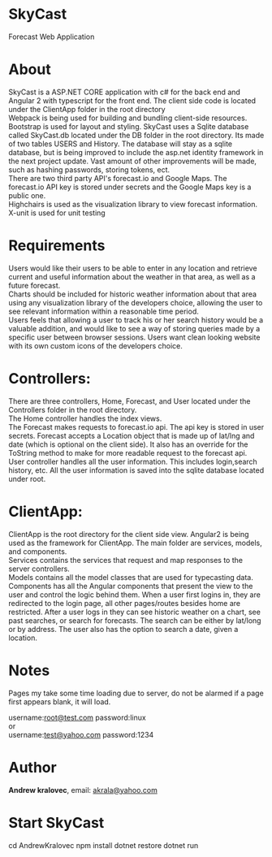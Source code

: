 # SkyCast
Forecast Web Application

# About
SkyCast is a ASP.NET CORE application with c# for the back end and Angular 2 with typescript for the front end. 
The client side code is located under the ClientApp folder in the root directory  
Webpack is being used for building and bundling client-side resources.  
Bootstrap is used for layout and styling.
SkyCast uses a Sqlite database called SkyCast.db located under the DB folder in the root directory. Its made of two tables USERS and History. The database will stay as a sqlite database, but is being improved to include the asp.net identity framework in the next project update. Vast amount of other improvements will be made, such as hashing passwords, storing tokens, ect.  
There are two third party API's forecast.io and Google Maps. The forecast.io API key is stored under secrets and the Google Maps key is a public one.  
Highchairs is used as the visualization library to view forecast information.  
X-unit is used for unit testing   

# Requirements
Users would like their users to be able to enter in any location and retrieve current and useful information about the weather in that area, as well as a future forecast.  
Charts should be included for historic weather information about that area using any visualization library of the developers choice, allowing the user to see relevant information within a reasonable time period.  
Users feels that allowing a user to track his or her search history would be a valuable addition, and would like to see a way of storing queries made by a specific user between browser sessions.
Users want clean looking website with its own custom icons of the developers choice. 

# Controllers:
There are three controllers, Home, Forecast, and User located under the Controllers folder in the root directory.  
The Home controller handles the index views.   
The Forecast makes requests to forecast.io api. The api key is stored in user secrets. Forecast accepts a Location object that is made up of lat/lng and date (which is optional on the client side). It also has an override for the ToString method to make for more readable request to the forecast api.   
User controller handles all the user information. This includes login,search history, etc. All the user information is saved into the sqlite database located under root.   

# ClientApp:
ClientApp is the root directory for the client side view. Angular2 is being used as the framework for ClientApp. The main folder are services, models, and components.   
Services contains the services that request and map responses to the server controllers.   
Models contains all the model classes that are used for typecasting data.   
Components has all the Angular components that present the view to the user and control the logic behind them. When a user first logins in, they are redirected to the login page, all other pages/routes besides home are restricted. After a user logs in they can see historic weather on a chart, see past searches, or search for forecasts. The search can be either by lat/long or by address. The user also has the option to search a date, given a location.    

#  Notes 
Pages my take some time loading due to server, do not be alarmed if a page first appears blank, it will load. 


username:root@test.com     password:linux  
or  
username:test@yahoo.com    password:1234  

#  Author 
**Andrew kralovec**, email: [akrala@yahoo.com](mailto:akrala@yahoo.com)

# Start SkyCast 
cd AndrewKralovec
npm install
dotnet restore
dotnet run 
